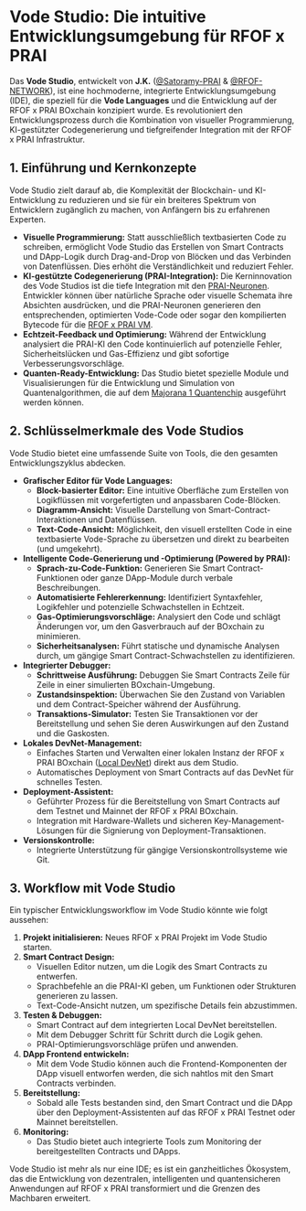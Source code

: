 # Vode Studio: Die intuitive Entwicklungsumgebung für RFOF x PRAI

Das **Vode Studio**, entwickelt von **J.K.** ([@Satoramy-PRAI](link-to-satoramy-profile) & [@RFOF-NETWORK](link-to-rfof-network-profile)), ist eine hochmoderne, integrierte Entwicklungsumgebung (IDE), die speziell für die **Vode Languages** und die Entwicklung auf der RFOF x PRAI BOxchain konzipiert wurde. Es revolutioniert den Entwicklungsprozess durch die Kombination von visueller Programmierung, KI-gestützter Codegenerierung und tiefgreifender Integration mit der RFOF x PRAI Infrastruktur.

## 1. Einführung und Kernkonzepte

Vode Studio zielt darauf ab, die Komplexität der Blockchain- und KI-Entwicklung zu reduzieren und sie für ein breiteres Spektrum von Entwicklern zugänglich zu machen, von Anfängern bis zu erfahrenen Experten.

* **Visuelle Programmierung:** Statt ausschließlich textbasierten Code zu schreiben, ermöglicht Vode Studio das Erstellen von Smart Contracts und DApp-Logik durch Drag-and-Drop von Blöcken und das Verbinden von Datenflüssen. Dies erhöht die Verständlichkeit und reduziert Fehler.
* **KI-gestützte Codegenerierung (PRAI-Integration):** Die Kerninnovation des Vode Studios ist die tiefe Integration mit den [PRAI-Neuronen](link-to-prai-neurons-satoramy-42-md-file.md). Entwickler können über natürliche Sprache oder visuelle Schemata ihre Absichten ausdrücken, und die PRAI-Neuronen generieren den entsprechenden, optimierten Vode-Code oder sogar den kompilierten Bytecode für die [RFOF x PRAI VM](link-to-rfof-x-prai-vm-md-file.md).
* **Echtzeit-Feedback und Optimierung:** Während der Entwicklung analysiert die PRAI-KI den Code kontinuierlich auf potenzielle Fehler, Sicherheitslücken und Gas-Effizienz und gibt sofortige Verbesserungsvorschläge.
* **Quanten-Ready-Entwicklung:** Das Studio bietet spezielle Module und Visualisierungen für die Entwicklung und Simulation von Quantenalgorithmen, die auf dem [Majorana 1 Quantenchip](link-to-topological-qubits-md-file.md) ausgeführt werden können.

## 2. Schlüsselmerkmale des Vode Studios

Vode Studio bietet eine umfassende Suite von Tools, die den gesamten Entwicklungszyklus abdecken.

* **Grafischer Editor für Vode Languages:**
    * **Block-basierter Editor:** Eine intuitive Oberfläche zum Erstellen von Logikflüssen mit vorgefertigten und anpassbaren Code-Blöcken.
    * **Diagramm-Ansicht:** Visuelle Darstellung von Smart-Contract-Interaktionen und Datenflüssen.
    * **Text-Code-Ansicht:** Möglichkeit, den visuell erstellten Code in eine textbasierte Vode-Sprache zu übersetzen und direkt zu bearbeiten (und umgekehrt).
* **Intelligente Code-Generierung und -Optimierung (Powered by PRAI):**
    * **Sprach-zu-Code-Funktion:** Generieren Sie Smart Contract-Funktionen oder ganze DApp-Module durch verbale Beschreibungen.
    * **Automatisierte Fehlererkennung:** Identifiziert Syntaxfehler, Logikfehler und potenzielle Schwachstellen in Echtzeit.
    * **Gas-Optimierungsvorschläge:** Analysiert den Code und schlägt Änderungen vor, um den Gasverbrauch auf der BOxchain zu minimieren.
    * **Sicherheitsanalysen:** Führt statische und dynamische Analysen durch, um gängige Smart Contract-Schwachstellen zu identifizieren.
* **Integrierter Debugger:**
    * **Schrittweise Ausführung:** Debuggen Sie Smart Contracts Zeile für Zeile in einer simulierten BOxchain-Umgebung.
    * **Zustandsinspektion:** Überwachen Sie den Zustand von Variablen und dem Contract-Speicher während der Ausführung.
    * **Transaktions-Simulator:** Testen Sie Transaktionen vor der Bereitstellung und sehen Sie deren Auswirkungen auf den Zustand und die Gaskosten.
* **Lokales DevNet-Management:**
    * Einfaches Starten und Verwalten einer lokalen Instanz der RFOF x PRAI BOxchain ([Local DevNet](link-to-dapps-details-md-file.md#4-test-und-debugging-von-dapps)) direkt aus dem Studio.
    * Automatisches Deployment von Smart Contracts auf das DevNet für schnelles Testen.
* **Deployment-Assistent:**
    * Geführter Prozess für die Bereitstellung von Smart Contracts auf dem Testnet und Mainnet der RFOF x PRAI BOxchain.
    * Integration mit Hardware-Wallets und sicheren Key-Management-Lösungen für die Signierung von Deployment-Transaktionen.
* **Versionskontrolle:**
    * Integrierte Unterstützung für gängige Versionskontrollsysteme wie Git.

## 3. Workflow mit Vode Studio

Ein typischer Entwicklungsworkflow im Vode Studio könnte wie folgt aussehen:

1.  **Projekt initialisieren:** Neues RFOF x PRAI Projekt im Vode Studio starten.
2.  **Smart Contract Design:**
    * Visuellen Editor nutzen, um die Logik des Smart Contracts zu entwerfen.
    * Sprachbefehle an die PRAI-KI geben, um Funktionen oder Strukturen generieren zu lassen.
    * Text-Code-Ansicht nutzen, um spezifische Details fein abzustimmen.
3.  **Testen & Debuggen:**
    * Smart Contract auf dem integrierten Local DevNet bereitstellen.
    * Mit dem Debugger Schritt für Schritt durch die Logik gehen.
    * PRAI-Optimierungsvorschläge prüfen und anwenden.
4.  **DApp Frontend entwickeln:**
    * Mit dem Vode Studio können auch die Frontend-Komponenten der DApp visuell entworfen werden, die sich nahtlos mit den Smart Contracts verbinden.
5.  **Bereitstellung:**
    * Sobald alle Tests bestanden sind, den Smart Contract und die DApp über den Deployment-Assistenten auf das RFOF x PRAI Testnet oder Mainnet bereitstellen.
6.  **Monitoring:**
    * Das Studio bietet auch integrierte Tools zum Monitoring der bereitgestellten Contracts und DApps.

Vode Studio ist mehr als nur eine IDE; es ist ein ganzheitliches Ökosystem, das die Entwicklung von dezentralen, intelligenten und quantensicheren Anwendungen auf RFOF x PRAI transformiert und die Grenzen des Machbaren erweitert.

